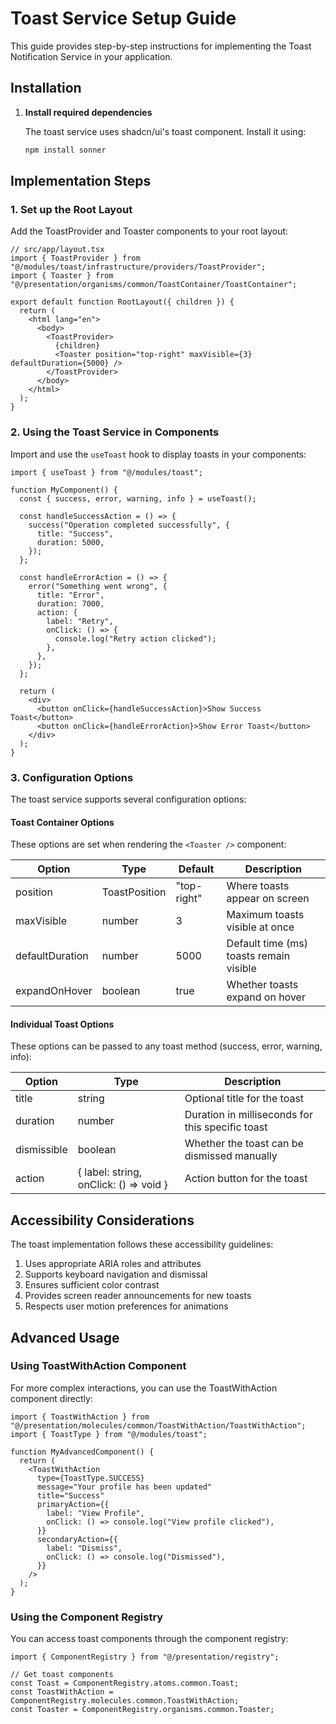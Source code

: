 # Toast Service Setup Guide

This guide provides step-by-step instructions for implementing the Toast Notification Service in your application.

## Installation

1. **Install required dependencies**

   The toast service uses shadcn/ui's toast component. Install it using:

   ```bash
   npm install sonner
   ```

## Implementation Steps

### 1. Set up the Root Layout

Add the ToastProvider and Toaster components to your root layout:

```tsx
// src/app/layout.tsx
import { ToastProvider } from "@/modules/toast/infrastructure/providers/ToastProvider";
import { Toaster } from "@/presentation/organisms/common/ToastContainer/ToastContainer";

export default function RootLayout({ children }) {
  return (
    <html lang="en">
      <body>
        <ToastProvider>
          {children}
          <Toaster position="top-right" maxVisible={3} defaultDuration={5000} />
        </ToastProvider>
      </body>
    </html>
  );
}
```

### 2. Using the Toast Service in Components

Import and use the `useToast` hook to display toasts in your components:

```tsx
import { useToast } from "@/modules/toast";

function MyComponent() {
  const { success, error, warning, info } = useToast();

  const handleSuccessAction = () => {
    success("Operation completed successfully", {
      title: "Success",
      duration: 5000,
    });
  };

  const handleErrorAction = () => {
    error("Something went wrong", {
      title: "Error",
      duration: 7000,
      action: {
        label: "Retry",
        onClick: () => {
          console.log("Retry action clicked");
        },
      },
    });
  };

  return (
    <div>
      <button onClick={handleSuccessAction}>Show Success Toast</button>
      <button onClick={handleErrorAction}>Show Error Toast</button>
    </div>
  );
}
```

### 3. Configuration Options

The toast service supports several configuration options:

#### Toast Container Options

These options are set when rendering the `<Toaster />` component:

| Option          | Type          | Default     | Description                             |
| --------------- | ------------- | ----------- | --------------------------------------- |
| position        | ToastPosition | "top-right" | Where toasts appear on screen           |
| maxVisible      | number        | 3           | Maximum toasts visible at once          |
| defaultDuration | number        | 5000        | Default time (ms) toasts remain visible |
| expandOnHover   | boolean       | true        | Whether toasts expand on hover          |

#### Individual Toast Options

These options can be passed to any toast method (success, error, warning, info):

| Option      | Type                                   | Description                                      |
| ----------- | -------------------------------------- | ------------------------------------------------ |
| title       | string                                 | Optional title for the toast                     |
| duration    | number                                 | Duration in milliseconds for this specific toast |
| dismissible | boolean                                | Whether the toast can be dismissed manually      |
| action      | { label: string, onClick: () => void } | Action button for the toast                      |

## Accessibility Considerations

The toast implementation follows these accessibility guidelines:

1. Uses appropriate ARIA roles and attributes
2. Supports keyboard navigation and dismissal
3. Ensures sufficient color contrast
4. Provides screen reader announcements for new toasts
5. Respects user motion preferences for animations

## Advanced Usage

### Using ToastWithAction Component

For more complex interactions, you can use the ToastWithAction component directly:

```tsx
import { ToastWithAction } from "@/presentation/molecules/common/ToastWithAction/ToastWithAction";
import { ToastType } from "@/modules/toast";

function MyAdvancedComponent() {
  return (
    <ToastWithAction
      type={ToastType.SUCCESS}
      message="Your profile has been updated"
      title="Success"
      primaryAction={{
        label: "View Profile",
        onClick: () => console.log("View profile clicked"),
      }}
      secondaryAction={{
        label: "Dismiss",
        onClick: () => console.log("Dismissed"),
      }}
    />
  );
}
```

### Using the Component Registry

You can access toast components through the component registry:

```tsx
import { ComponentRegistry } from "@/presentation/registry";

// Get toast components
const Toast = ComponentRegistry.atoms.common.Toast;
const ToastWithAction = ComponentRegistry.molecules.common.ToastWithAction;
const Toaster = ComponentRegistry.organisms.common.Toaster;
```

